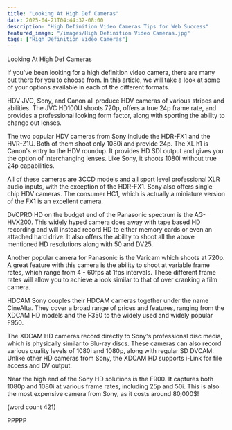```yaml
---
title: "Looking At High Def Cameras"
date: 2025-04-21T04:44:32-08:00
description: "High Definition Video Cameras Tips for Web Success"
featured_image: "/images/High Definition Video Cameras.jpg"
tags: ["High Definition Video Cameras"]
---
```


Looking At High Def Cameras

If you've been looking for a high definition video
camera, there are many out there for you to choose
from.  In this article, we will take a look at
some of your options available in each of the 
different formats.

HDV
JVC, Sony, and Canon all produce HDV cameras of
various stripes and abilities.  The JVC HD100U 
shoots 720p, offers a true 24p frame rate, and 
provides a professional looking form factor, along
with sporting the ability to change out lenses.

The two popular HDV cameras from Sony include the
HDR-FX1 and the HVR-Z1U.  Both of them shoot only
1080i and provide 24p.  The XL h1 is Canon's 
entry to the HDV roundup.  It provides HD SDI
output and gives you the option of interchanging
lenses.  Like Sony, it shoots 1080i without true
24p capabilities.

All of these cameras are 3CCD models and all 
sport level professional XLR audio inputs, with
the exception of the HDR-FX1.  Sony also offers
single chip HDV cameras.  The consumer HC1, 
which is actually a miniature version of the FX1
is an excellent camera.

DVCPRO HD
on the budget end of the Panasonic spectrum is the
AG-HVX200.  This widely hyped camera does away with
tape based HD recording and will instead record
HD to either memory cards or even an attached hard
drive.  It also offers the ability to shoot all 
the above mentioned HD resolutions along with 50
and DV25.

Another popular camera for Panasonic is the Varicam
which shoots at 720p.  A great feature with this
camera is the ability to shoot at variable frame
rates, which range from 4 - 60fps at 1fps intervals.
These different frame rates will allow you to 
achieve a look similar to that of over cranking a
film camera.  

HDCAM
Sony couples their HDCAM cameras together under 
the name CineAlta.  They cover a broad range of 
prices and features, ranging from the XDCAM HD
models and the F350 to the widely used and widely
popular F950.  

The XDCAM HD cameras record directly to Sony's
professional disc media, which is physically 
similar to Blu-ray discs.  These cameras can also
record various quality levels of 1080i and 1080p,
along with regular SD DVCAM.  Unlike other HD 
cameras from Sony, the XDCAM HD supports i-Link 
for file access and DV output.  

Near the high end of the Sony HD solutions is the 
F900.  It captures both 1080p and 1080i at 
various frame rates, including 25p and 50i.  This
is also the most expensive camera from Sony, as 
it costs around 80,000$!

(word count 421)

PPPPP
